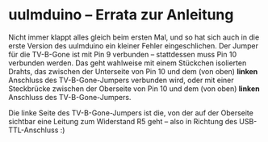 # uulmduino – Errata zur Anleitung

Nicht immer klappt alles gleich beim ersten Mal, und so hat sich auch in die erste Version des uulmduino ein kleiner Fehler eingeschlichen. Der Jumper für die TV-B-Gone ist mit Pin 9 verbunden – stattdessen muss Pin 10 verbunden werden. Das geht wahlweise mit einem Stückchen isolierten Drahts, das zwischen der Unterseite von Pin 10 und dem (von oben) **linken** Anschluss des TV-B-Gone-Jumpers verbunden wird, oder mit einer Steckbrücke zwischen der Oberseite von Pin 10 und dem (von oben) **linken** Anschluss des TV-B-Gone-Jumpers.

Die linke Seite des TV-B-Gone-Jumpers ist die, von der auf der Oberseite sichtbar eine Leitung zum Widerstand R5 geht – also in Richtung des USB-TTL-Anschluss :)
